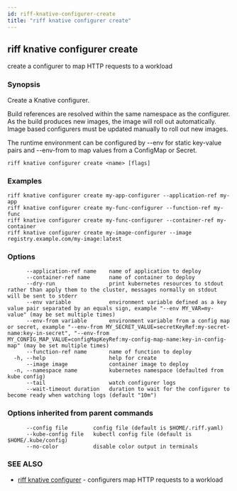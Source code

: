 ```yaml
---
id: riff-knative-configurer-create
title: "riff knative configurer create"
---
```

## riff knative configurer create

create a configurer to map HTTP requests to a workload

### Synopsis

Create a Knative configurer.

Build references are resolved within the same namespace as the configurer. As the
build produces new images, the image will roll out automatically. Image based
configurers must be updated manually to roll out new images.

The runtime environment can be configured by --env for static key-value pairs
and --env-from to map values from a ConfigMap or Secret.

```
riff knative configurer create <name> [flags]
```

### Examples

```
riff knative configurer create my-app-configurer --application-ref my-app
riff knative configurer create my-func-configurer --function-ref my-func
riff knative configurer create my-func-configurer --container-ref my-container
riff knative configurer create my-image-configurer --image registry.example.com/my-image:latest
```

### Options

```
      --application-ref name    name of application to deploy
      --container-ref name      name of container to deploy
      --dry-run                 print kubernetes resources to stdout rather than apply them to the cluster, messages normally on stdout will be sent to stderr
      --env variable            environment variable defined as a key value pair separated by an equals sign, example "--env MY_VAR=my-value" (may be set multiple times)
      --env-from variable       environment variable from a config map or secret, example "--env-from MY_SECRET_VALUE=secretKeyRef:my-secret-name:key-in-secret", "--env-from MY_CONFIG_MAP_VALUE=configMapKeyRef:my-config-map-name:key-in-config-map" (may be set multiple times)
      --function-ref name       name of function to deploy
  -h, --help                    help for create
      --image image             container image to deploy
  -n, --namespace name          kubernetes namespace (defaulted from kube config)
      --tail                    watch configurer logs
      --wait-timeout duration   duration to wait for the configurer to become ready when watching logs (default "10m")
```

### Options inherited from parent commands

```
      --config file        config file (default is $HOME/.riff.yaml)
      --kube-config file   kubectl config file (default is $HOME/.kube/config)
      --no-color           disable color output in terminals
```

### SEE ALSO

* [riff knative configurer](riff_knative_configurer.md)	 - configurers map HTTP requests to a workload

